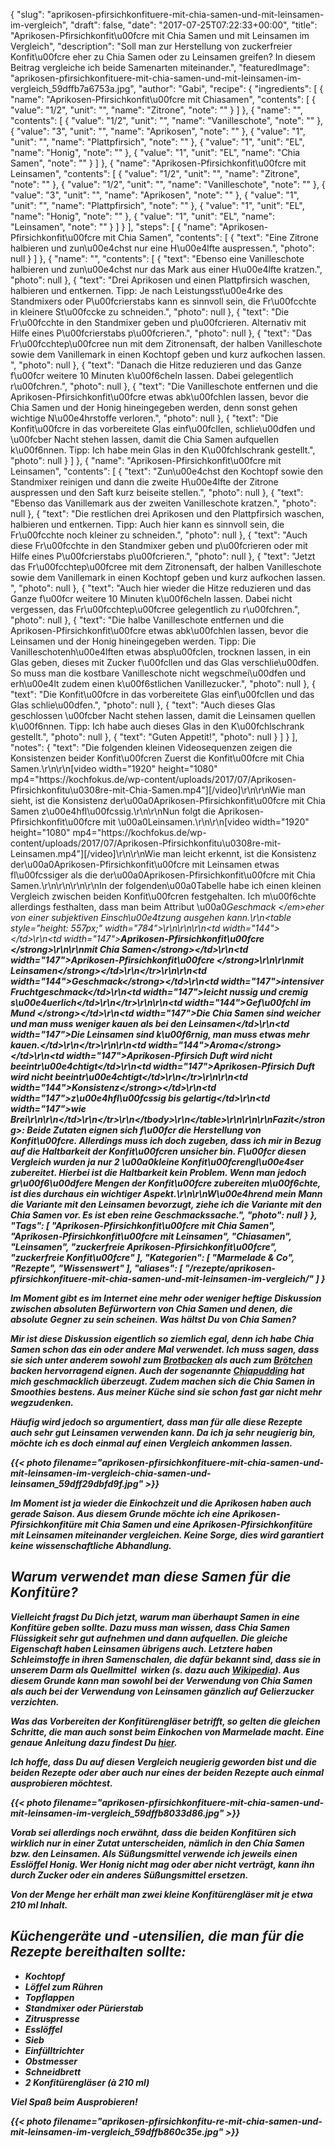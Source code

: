 {
    "slug": "aprikosen-pfirsichkonfituere-mit-chia-samen-und-mit-leinsamen-im-vergleich",
    "draft": false,
    "date": "2017-07-25T07:22:33+00:00",
    "title": "Aprikosen-Pfirsichkonfit\u00fcre mit Chia Samen und mit Leinsamen im Vergleich",
    "description": "Soll man zur Herstellung von zuckerfreier Konfit\u00fcre eher zu Chia Samen oder zu Leinsamen greifen? In diesem Beitrag vergleiche ich beide Samenarten miteinander.",
    "featuredImage": "aprikosen-pfirsichkonfituere-mit-chia-samen-und-mit-leinsamen-im-vergleich_59dffb7a6753a.jpg",
    "author": "Gabi",
    "recipe": {
        "ingredients": [
            {
                "name": "Aprikosen-Pfirsichkonfit\u00fcre mit Chiasamen",
                "contents": [
                    {
                        "value": "1\/2",
                        "unit": "",
                        "name": "Zitrone",
                        "note": ""
                    }
                ]
            },
            {
                "name": "",
                "contents": [
                    {
                        "value": "1\/2",
                        "unit": "",
                        "name": "Vanilleschote",
                        "note": ""
                    },
                    {
                        "value": "3",
                        "unit": "",
                        "name": "Aprikosen",
                        "note": ""
                    },
                    {
                        "value": "1",
                        "unit": "",
                        "name": "Plattpfirsich",
                        "note": ""
                    },
                    {
                        "value": "1",
                        "unit": "EL",
                        "name": "Honig",
                        "note": ""
                    },
                    {
                        "value": "1",
                        "unit": "EL",
                        "name": "Chia Samen",
                        "note": ""
                    }
                ]
            },
            {
                "name": "Aprikosen-Pfirsichkonfit\u00fcre mit Leinsamen",
                "contents": [
                    {
                        "value": "1\/2",
                        "unit": "",
                        "name": "Zitrone",
                        "note": ""
                    },
                    {
                        "value": "1\/2",
                        "unit": "",
                        "name": "Vanilleschote",
                        "note": ""
                    },
                    {
                        "value": "3",
                        "unit": "",
                        "name": "Aprikosen",
                        "note": ""
                    },
                    {
                        "value": "1",
                        "unit": "",
                        "name": "Plattpfirsich",
                        "note": ""
                    },
                    {
                        "value": "1",
                        "unit": "EL",
                        "name": "Honig",
                        "note": ""
                    },
                    {
                        "value": "1",
                        "unit": "EL",
                        "name": "Leinsamen",
                        "note": ""
                    }
                ]
            }
        ],
        "steps": [
            {
                "name": "Aprikosen-Pfirsichkonfit\u00fcre mit Chia Samen",
                "contents": [
                    {
                        "text": "Eine Zitrone halbieren und zun\u00e4chst nur eine H\u00e4lfte auspressen.",
                        "photo": null
                    }
                ]
            },
            {
                "name": "",
                "contents": [
                    {
                        "text": "Ebenso eine Vanilleschote halbieren und zun\u00e4chst nur das Mark aus einer H\u00e4lfte kratzen.",
                        "photo": null
                    },
                    {
                        "text": "Drei Aprikosen und einen Plattpfirsich waschen, halbieren und entkernen. Tipp: Je nach Leistungsst\u00e4rke des Standmixers oder P\u00fcrierstabs kann es sinnvoll sein, die Fr\u00fcchte in kleinere St\u00fccke zu schneiden.",
                        "photo": null
                    },
                    {
                        "text": "Die Fr\u00fcchte in den Standmixer geben und p\u00fcrieren. Alternativ mit Hilfe eines P\u00fcrierstabs p\u00fcrieren.",
                        "photo": null
                    },
                    {
                        "text": "Das Fr\u00fcchtep\u00fcree nun mit dem Zitronensaft, der halben Vanilleschote sowie dem Vanillemark in einen Kochtopf geben und kurz aufkochen lassen. ",
                        "photo": null
                    },
                    {
                        "text": "Danach die Hitze reduzieren und das Ganze f\u00fcr weitere 10 Minuten k\u00f6cheln lassen. Dabei gelegentlich r\u00fchren.",
                        "photo": null
                    },
                    {
                        "text": "Die Vanilleschote entfernen und die Aprikosen-Pfirsichkonfit\u00fcre etwas abk\u00fchlen lassen, bevor die Chia Samen und der Honig hineingegeben werden, denn sonst gehen wichtige N\u00e4hrstoffe verloren.",
                        "photo": null
                    },
                    {
                        "text": "Die Konfit\u00fcre in das vorbereitete Glas einf\u00fcllen, schlie\u00dfen und \u00fcber Nacht stehen lassen, damit die Chia Samen aufquellen k\u00f6nnen. Tipp: Ich habe mein Glas in den K\u00fchlschrank gestellt.",
                        "photo": null
                    }
                ]
            },
            {
                "name": "Aprikosen-Pfirsichkonfit\u00fcre mit Leinsamen",
                "contents": [
                    {
                        "text": "Zun\u00e4chst den Kochtopf sowie den Standmixer reinigen und dann die zweite H\u00e4lfte der Zitrone auspressen und den Saft kurz beiseite stellen.",
                        "photo": null
                    },
                    {
                        "text": "Ebenso das Vanillemark aus der zweiten Vanilleschote kratzen.",
                        "photo": null
                    },
                    {
                        "text": "Die restlichen drei Aprikosen und den Plattpfirsich waschen, halbieren und entkernen. Tipp: Auch hier kann es sinnvoll sein, die Fr\u00fcchte noch kleiner zu schneiden.",
                        "photo": null
                    },
                    {
                        "text": "Auch diese Fr\u00fcchte in den Standmixer geben und p\u00fcrieren oder mit Hilfe eines P\u00fcrierstabs p\u00fcrieren.",
                        "photo": null
                    },
                    {
                        "text": "Jetzt das Fr\u00fcchtep\u00fcree mit dem Zitronensaft, der halben Vanilleschote sowie dem Vanillemark in einen Kochtopf geben und kurz aufkochen lassen. ",
                        "photo": null
                    },
                    {
                        "text": "Auch hier wieder die Hitze reduzieren und das Ganze f\u00fcr weitere 10 Minuten k\u00f6cheln lassen. Dabei nicht vergessen, das Fr\u00fcchtep\u00fcree gelegentlich zu r\u00fchren.",
                        "photo": null
                    },
                    {
                        "text": "Die halbe Vanilleschote entfernen und die Aprikosen-Pfirsichkonfit\u00fcre etwas abk\u00fchlen lassen, bevor die Leinsamen und der Honig hineingegeben werden. Tipp: Die Vanilleschotenh\u00e4lften etwas absp\u00fclen, trocknen lassen, in ein Glas geben, dieses mit Zucker f\u00fcllen und das Glas verschlie\u00dfen. So muss man die kostbare Vanilleschote nicht wegschmei\u00dfen und erh\u00e4lt zudem einen k\u00f6stlichen Vanillezucker.",
                        "photo": null
                    },
                    {
                        "text": "Die Konfit\u00fcre in das vorbereitete Glas einf\u00fcllen und das Glas schlie\u00dfen.",
                        "photo": null
                    },
                    {
                        "text": "Auch dieses Glas geschlossen \u00fcber Nacht stehen lassen, damit die Leinsamen quellen k\u00f6nnen. Tipp: Ich habe auch dieses Glas in den K\u00fchlschrank gestellt.",
                        "photo": null
                    },
                    {
                        "text": "Guten Appetit!",
                        "photo": null
                    }
                ]
            }
        ],
        "notes": {
            "text": "Die folgenden kleinen Videosequenzen zeigen die Konsistenzen beider Konfit\u00fcren Zuerst die Konfit\u00fcre mit Chia Samen.\r\n\r\n[video width=\"1920\" height=\"1080\" mp4=\"https:\/\/kochfokus.de\/wp-content\/uploads\/2017\/07\/Aprikosen-Pfirsichkonfitu\u0308re-mit-Chia-Samen.mp4\"][\/video]\r\n\r\nWie man sieht, ist die Konsistenz der\u00a0Aprikosen-Pfirsichkonfit\u00fcre mit Chia Samen z\u00e4hfl\u00fcssig.\r\n\r\nNun folgt die Aprikosen-Pfirsichkonfit\u00fcre mit \u00a0Leinsamen.\r\n\r\n[video width=\"1920\" height=\"1080\" mp4=\"https:\/\/kochfokus.de\/wp-content\/uploads\/2017\/07\/Aprikosen-Pfirsichkonfitu\u0308re-mit-Leinsamen.mp4\"][\/video]\r\n\r\nWie man leicht erkennt, ist die Konsistenz der\u00a0Aprikosen-Pfirsichkonfit\u00fcre mit Leinsamen etwas fl\u00fcssiger als die der\u00a0Aprikosen-Pfirsichkonfit\u00fcre mit Chia Samen.\r\n\r\n\r\n\r\nIn der folgenden\u00a0Tabelle habe ich einen kleinen Vergleich zwischen beiden Konfit\u00fcren festgehalten. Ich m\u00f6chte allerdings festhalten, dass man beim Attribut \u00a0<em>Geschmack <\/em>eher von einer subjektiven Einsch\u00e4tzung ausgehen kann.\r\n<table style=\"height: 557px;\" width=\"784\">\r\n<tbody>\r\n<tr>\r\n<td width=\"144\"><\/td>\r\n<td width=\"147\"><strong>Aprikosen-Pfirsichkonfit\u00fcre <\/strong>\r\n\r\n<strong>mit Chia Samen<\/strong><\/td>\r\n<td width=\"147\"><strong>Aprikosen-Pfirsichkonfit\u00fcre <\/strong>\r\n\r\n<strong>mit Leinsamen<\/strong><\/td>\r\n<\/tr>\r\n<tr>\r\n<td width=\"144\"><strong>Geschmack<\/strong><\/td>\r\n<td width=\"147\">intensiver Fruchtgeschmack<\/td>\r\n<td width=\"147\">leicht nussig und cremig s\u00e4uerlich<\/td>\r\n<\/tr>\r\n<tr>\r\n<td width=\"144\"><strong>Gef\u00fchl im Mund <\/strong><\/td>\r\n<td width=\"147\">Die Chia Samen sind weicher und man muss weniger kauen als bei den Leinsamen<\/td>\r\n<td width=\"147\">Die Leinsamen sind k\u00f6rnig, man muss etwas mehr kauen.<\/td>\r\n<\/tr>\r\n<tr>\r\n<td width=\"144\"><strong>Aroma<\/strong><\/td>\r\n<td width=\"147\">Aprikosen-Pfirsich Duft wird nicht beeintr\u00e4chtigt<\/td>\r\n<td width=\"147\">Aprikosen-Pfirsich Duft wird nicht beeintr\u00e4chtigt<\/td>\r\n<\/tr>\r\n<tr>\r\n<td width=\"144\"><strong>Konsistenz<\/strong><\/td>\r\n<td width=\"147\">z\u00e4hfl\u00fcssig bis gelartig<\/td>\r\n<td width=\"147\">wie Brei\r\n\r\n<\/td>\r\n<\/tr>\r\n<\/tbody>\r\n<\/table>\r\n\r\n\r\n<strong>Fazit<\/strong>: Beide Zutaten eignen sich f\u00fcr die Herstellung von Konfit\u00fcre. Allerdings muss ich doch zugeben, dass ich mir in Bezug auf die Haltbarkeit der Konfit\u00fcren unsicher bin. F\u00fcr diesen Vergleich wurden ja nur 2 \u00a0kleine Konfit\u00fcrengl\u00e4ser zubereitet. Hierbei ist die Haltbarkeit kein Problem. Wenn man jedoch gr\u00f6\u00dfere Mengen der Konfit\u00fcre zubereiten m\u00f6chte, ist dies durchaus ein wichtiger Aspekt.\r\n\r\nW\u00e4hrend mein Mann die Variante mit den Leinsamen bevorzugt, ziehe ich die Variante mit den Chia Samen vor. Es ist eben reine Geschmackssache.",
            "photo": null
        }
    },
    "Tags": [
        "Aprikosen-Pfirsichkonfit\u00fcre mit Chia Samen",
        "Aprikosen-Pfirsichkonfit\u00fcre mit Leinsamen",
        "Chiasamen",
        "Leinsamen",
        "zuckerfreie Aprikosen-Pfirsichkonfit\u00fcre",
        "zuckerfreie Konfit\u00fcre"
    ],
    "Kategorien": [
        "Marmelade &amp; Co",
        "Rezepte",
        "Wissenswert"
    ],
    "aliases": [
        "\/rezepte\/aprikosen-pfirsichkonfituere-mit-chia-samen-und-mit-leinsamen-im-vergleich\/"
    ]
}

Im Moment gibt es im Internet eine mehr oder weniger heftige Diskussion zwischen absoluten Befürwortern von Chia Samen und denen, die absolute Gegner zu sein scheinen. Was hältst Du von Chia Samen?

Mir ist diese Diskussion eigentlich so ziemlich egal, denn ich habe Chia Samen schon das ein oder andere Mal verwendet. Ich muss sagen, dass sie sich unter anderem sowohl zum [Brotbacken][1] als auch zum [Brötchen][2] backen hervorragend eignen. Auch der sogenannte [Chiapudding][3] hat mich geschmacklich überzeugt. Zudem machen sich die Chia Samen in Smoothies bestens. Aus meiner Küche sind sie schon fast gar nicht mehr wegzudenken.

Häufig wird jedoch so argumentiert, dass man für alle diese Rezepte auch sehr gut Leinsamen verwenden kann. Da ich ja sehr neugierig bin, möchte ich es doch einmal auf einen Vergleich ankommen lassen.

 

 {{< photo filename="aprikosen-pfirsichkonfituere-mit-chia-samen-und-mit-leinsamen-im-vergleich-chia-samen-und-leinsamen_59dff29dbfd9f.jpg" >}} 

Im Moment ist ja wieder die Einkochzeit und die Aprikosen haben auch gerade Saison. Aus diesem Grunde möchte ich eine Aprikosen-Pfirsichkonfitüre mit Chia Samen und eine Aprikosen-Pfirsichkonfitüre mit Leinsamen miteinander vergleichen. Keine Sorge, dies wird garantiert keine wissenschaftliche Abhandlung.

 

## Warum verwendet man diese Samen für die Konfitüre?

Vielleicht fragst Du Dich jetzt, warum man überhaupt Samen in eine Konfitüre geben sollte. Dazu muss man wissen, dass Chia Samen Flüssigkeit sehr gut aufnehmen und dann aufquellen. Die gleiche Eigenschaft haben Leinsamen übrigens auch. Letztere haben Schleimstoffe in ihren Samenschalen, die dafür bekannt sind, dass sie in unserem Darm als Quellmittel  wirken (s. dazu auch [Wikipedia][4]). Aus diesem Grunde kann man sowohl bei der Verwendung von Chia Samen als auch bei der Verwendung von Leinsamen gänzlich auf Gelierzucker verzichten.

Was das Vorbereiten der Konfitürengläser betrifft, so gelten die gleichen Schritte, die man auch sonst beim Einkochen von Marmelade macht. Eine genaue Anleitung dazu findest Du [hier][5].

Ich hoffe, dass Du auf diesen Vergleich neugierig geworden bist und die beiden Rezepte oder aber auch nur eines der beiden Rezepte auch einmal ausprobieren möchtest.

 

{{< photo filename="aprikosen-pfirsichkonfituere-mit-chia-samen-und-mit-leinsamen-im-vergleich_59dffb8033d86.jpg" >}}

 

Vorab sei allerdings noch erwähnt, dass die beiden Konfitüren sich wirklich nur in einer Zutat unterscheiden, nämlich in den Chia Samen bzw. den Leinsamen. Als Süßungsmittel verwende ich jeweils einen Esslöffel Honig. Wer Honig nicht mag oder aber nicht verträgt, kann ihn durch Zucker oder ein anderes Süßungsmittel ersetzen.

Von der Menge her erhält man zwei kleine Konfitürengläser mit je etwa 210 ml Inhalt.

 

## Küchengeräte und -utensilien, die man für die Rezepte bereithalten sollte:

 * Kochtopf
 * Löffel zum Rühren
 * Topflappen
 * Standmixer oder Pürierstab
 * Zitruspresse
 * Esslöffel
 * Sieb
 * Einfülltrichter
 * Obstmesser
 * Schneidbrett
 * 2 Konfitürengläser (à 210 ml)

Viel Spaß beim Ausprobieren!

 

{{< photo filename="aprikosen-pfirsichkonfitu-re-mit-chia-samen-und-mit-leinsamen-im-vergleich_59dffb860c35e.jpg" >}}





 [1]: https://kochfokus.de/rezepte/super-fruchtiges-kastenbrot-mit-chia-samen/
 [2]: https://kochfokus.de/rezepte/superfoodbroetchen-chiasamen-protein/
 [3]: https://kochfokus.de/rezepte/super-leckerer-chiapudding-mit-himbeerpueree-und-schokoladencreme/
 [4]: https://de.wikipedia.org/wiki/Leinsamen
 [5]: https://kochfokus.de/rezepte/erdbeermarmelade-selbst-gemacht/